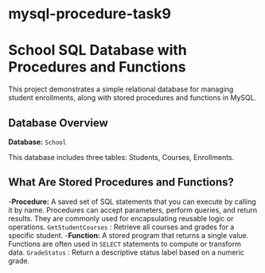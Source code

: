 # mysql-procedure-task9

# School SQL Database with Procedures and Functions

This project demonstrates a simple relational database for managing student enrollments, along with stored procedures and functions in MySQL.

## Database Overview

**Database:** `School`

This database includes three tables: Students, Courses, Enrollments.

## What Are Stored Procedures and Functions?
-**Procedure:**
A saved set of SQL statements that you can execute by calling it by name. Procedures can accept parameters, perform queries, and return results. They are commonly used for encapsulating reusable logic or operations.
`GetStudentCourses` : Retrieve all courses and grades for a specific student.
-**Function:**
A stored program that returns a single value. Functions are often used in `SELECT` statements to compute or transform data.
`GradeStatus` : Return a descriptive status label based on a numeric grade.

